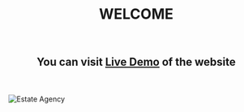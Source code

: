 <p align="center">
<h1 align="center"><strong>WELCOME</strong></h1><br>

<h2 align="center">You can visit <a align="center" href="https://baraa-201.github.io/DewiWebsite/" target="_blank">Live Demo</a> of the website</h2>
  
<br></br>
  <img alt="Estate Agency" src="https://firebasestorage.googleapis.com/v0/b/myportfoilo-1108f.appspot.com/o/Dewi.jpg?alt=media&token=09dde14e-6c52-4339-a698-77f76628a402">
</p>
